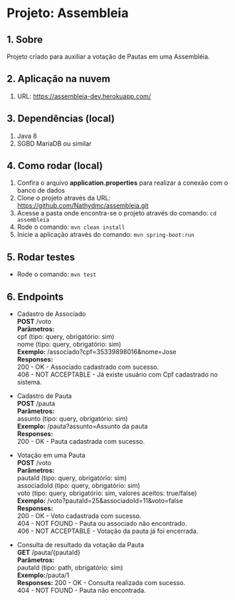 # Projeto: Assembleia
## 1. Sobre
Projeto criado para auxiliar a votação de Pautas em uma Assembléia.

## 2. Aplicação na nuvem
1. URL: https://assembleia-dev.herokuapp.com/

## 3. Dependências (local)
1. Java 8
2. SGBD MariaDB ou similar

## 4. Como rodar (local)
1. Confira o arquivo **application.properties** para realizar a conexão com o banco de dados
2. Clone o projeto através da URL: https://github.com/Nathydmc/assembleia.git
3. Acesse a pasta onde encontra-se o projeto através do comando: `cd assembleia`
4. Rode o comando: `mvn clean install`
5. Inicie a aplicação através do comando: `mvn spring-boot:run`

## 5. Rodar testes
* Rode o comando: `mvn test`

## 6. Endpoints
 - Cadastro de Associado\
**POST** /voto\
**Parâmetros:** \
cpf (tipo: query, obrigatório: sim)\
nome (tipo: query, obrigatório: sim)\
**Exemplo:** /associado?cpf=35339898016&nome=Jose\
**Responses:**\
200 - OK - Associado cadastrado com sucesso.\
406 - NOT ACCEPTABLE - Já existe usuário com Cpf cadastrado no sistema.

- Cadastro de Pauta\
**POST** /pauta\
**Parâmetros:** \
assunto (tipo: query, obrigatório: sim) \
**Exemplo:** /pauta?assunto=Assunto da pauta\
**Responses:**\
200 - OK - Pauta cadastrada com sucesso.

- Votação em uma Pauta\
**POST** /voto\
**Parâmetros:** \
pautaId (tipo: query, obrigatório: sim) \
associadoId (tipo: query, obrigatório: sim)\
voto (tipo: query, obrigatório: sim, valores aceitos: true/false)\
**Exemplo:** /voto?pautaId=25&associadoId=11&voto=false\
**Responses:**\
200 - OK - Voto cadastrada com sucesso.\
404 - NOT FOUND - Pauta ou associado não encontrado.\
406 - NOT ACCEPTABLE - Votação da pauta já foi encerrada.

- Consulta de resultado da votação da Pauta\
**GET** /pauta/{pautaId}\
**Parâmetros:** \
pautaId (tipo: path, obrigatório: sim) \
**Exemplo:**/pauta/1\
**Responses:**
200 - OK - Consulta realizada com sucesso.\
404 - NOT FOUND - Pauta não encontrada.
